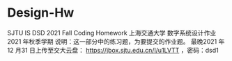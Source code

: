 # Design-Hw
SJTU IS DSD 2021 Fall Coding Homework
上海交通大学
数字系统设计作业
2021 年秋季学期
说明：这一部分中的练习题，为要提交的作业题。
最晚2021 年12 月31 日上传至交大云盘：
https://jbox.sjtu.edu.cn/l/u1LVTT ，密码：dsd1
